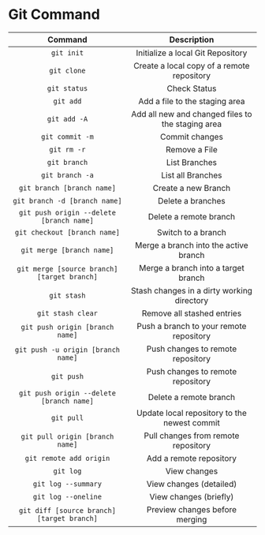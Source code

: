 # Git Command

| Command | Description    | 
| :---:   | :---: | 
| ```git init``` | Initialize a local Git Repository  | 
| ```git clone``` | Create a local copy of a remote repository  | 
| ```git status``` | Check Status  | 
| ```git add``` | Add a file to the staging area  | 
| ```git add -A``` | Add all new and changed files to the staging area  | 
| ```git commit -m``` | Commit changes  | 
| ```git rm -r``` | Remove a File  | 
| ```git branch``` | List Branches  | 
| ```git branch -a``` | List  all Branches  | 
| ```git branch [branch name]``` | Create a new Branch  | 
| ```git branch -d [branch name]``` | Delete a branches  | 
| ```git push origin --delete [branch name]``` | Delete a remote branch  | 
| ```git checkout [branch name]``` | Switch to a branch
| ```git merge [branch name]``` | Merge a branch into the active branch
| ```git merge [source branch] [target branch]``` | Merge a branch into a target branch
| ```git stash``` | Stash changes in a dirty working directory
| ```git stash clear``` | Remove all  stashed entries
| ```git push origin [branch name]``` | Push a branch to your remote repository
| ```git push -u origin [branch name]``` | Push changes to remote repository
| ```git push``` | Push changes to remote repository
| ```git push origin --delete [branch name]``` | Delete a remote branch
| ```git pull``` | Update local repository to the newest commit
| ```git pull origin [branch name]``` | Pull changes from remote repository
| ```git remote add origin``` | Add a remote repository
| ```git log``` | View changes
| ```git log --summary``` | View changes (detailed)
| ```git log --oneline``` | View changes (briefly)
| ```git diff [source branch] [target branch]``` | Preview changes before merging


